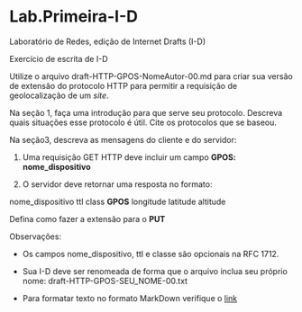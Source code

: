 # Lab.Primeira-I-D
Laboratório de Redes, edição de  Internet Drafts (I-D)

Exercício de escrita de I-D

Utilize o arquivo draft-HTTP-GPOS-NomeAutor-00.md  para criar sua versão de extensão do protocolo HTTP para permitir a requisição de geolocalização de um *site*. 

Na seção 1, faça uma introdução para que serve seu protocolo. Descreva quais situações esse protocolo é útil. Cite os protocolos que se baseou.

Na seção3, descreva as mensagens do cliente e do servidor:

1. Uma requisição GET HTTP deve incluir um campo **GPOS: nome_dispositivo** 

2. O servidor deve retornar uma resposta no formato:

nome_dispositivo ttl class **GPOS**  longitude latitude altitude

Defina como fazer a extensão para o **PUT**
             
Observações: 

* Os campos  nome_dispositivo, ttl e classe são opcionais na RFC 1712. 
           
* Sua I-D deve ser renomeada de forma que o arquivo inclua seu próprio nome:  draft-HTTP-GPOS-SEU_NOME-00.txt

* Para formatar texto no formato MarkDown verifique o [link](https://github.com/luong-komorebi/Markdown-Tutorial/blob/master/README_pt-BR.md)
